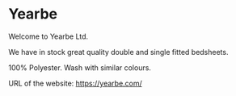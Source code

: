 # Yearbe

Welcome to Yearbe Ltd.

We have in stock great quality double and single fitted bedsheets.

100% Polyester. Wash with similar colours.

URL of the website: https://yearbe.com/








